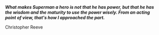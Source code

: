 _**What makes Superman a hero is not that he has power, but that he has the wisdom and the maturity to use the power wisely. From an acting point of view, that's how I approached the part.**_

Christopher Reeve